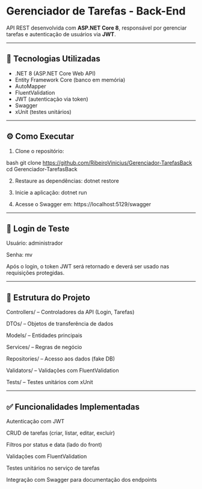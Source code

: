 # Gerenciador de Tarefas - Back-End

API REST desenvolvida com **ASP.NET Core 8**, responsável por gerenciar tarefas e autenticação de usuários via **JWT**.

---

## 🚀 Tecnologias Utilizadas

- .NET 8 (ASP.NET Core Web API)
- Entity Framework Core (banco em memória)
- AutoMapper
- FluentValidation
- JWT (autenticação via token)
- Swagger
- xUnit (testes unitários)

---

## ⚙️ Como Executar

1. Clone o repositório:

bash
git clone https://github.com/RibeiroVinicius/Gerenciador-TarefasBack
cd Gerenciador-TarefasBack

2. Restaure as dependências:
dotnet restore

3. Inicie a aplicação:
dotnet run

4. Acesse o Swagger em:
https://localhost:5129/swagger

---

## 🔐 Login de Teste

Usuário: administrador

Senha: mv

Após o login, o token JWT será retornado e deverá ser usado nas requisições protegidas.

---

## 📁 Estrutura do Projeto
Controllers/ – Controladores da API (Login, Tarefas)

DTOs/ – Objetos de transferência de dados

Models/ – Entidades principais

Services/ – Regras de negócio

Repositories/ – Acesso aos dados (fake DB)

Validators/ – Validações com FluentValidation

Tests/ – Testes unitários com xUnit

---

## ✅ Funcionalidades Implementadas
Autenticação com JWT

CRUD de tarefas (criar, listar, editar, excluir)

Filtros por status e data (lado do front)

Validações com FluentValidation

Testes unitários no serviço de tarefas

Integração com Swagger para documentação dos endpoints
